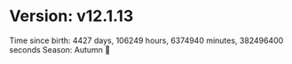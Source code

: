 # Version: v12.1.13
Time since birth: 4427 days, 106249 hours, 6374940 minutes, 382496400 seconds
Season: Autumn 🍁
